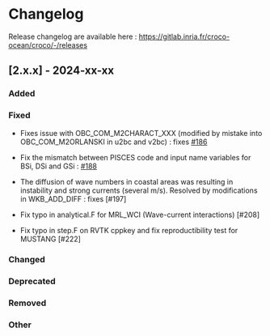 # Changelog

Release changelog are available here : https://gitlab.inria.fr/croco-ocean/croco/-/releases

## [2.x.x] - 2024-xx-xx
### Added


### Fixed

- Fixes issue with OBC_COM_M2CHARACT_XXX (modified by mistake into OBC_COM_M2ORLANSKI in u2bc and v2bc) : fixes [#186](https://gitlab.inria.fr/croco-ocean/croco/-/issues/186)

- Fix the mismatch between PISCES code and input name variables for BSi, DSi and GSi : [#188](https://gitlab.inria.fr/croco-ocean/croco/-/issues/188)
  
- The diffusion of wave numbers in coastal areas was resulting in instability 
  and strong currents (several m/s). Resolved by modifications in WKB_ADD_DIFF :
  fixes [#197] 

- Fix typo in analytical.F for MRL_WCI (Wave-current interactions) [#208]

- Fix typo in step.F on RVTK cppkey and fix reproductibility test 
  for MUSTANG [#222]

### Changed

### Deprecated

### Removed

### Other
